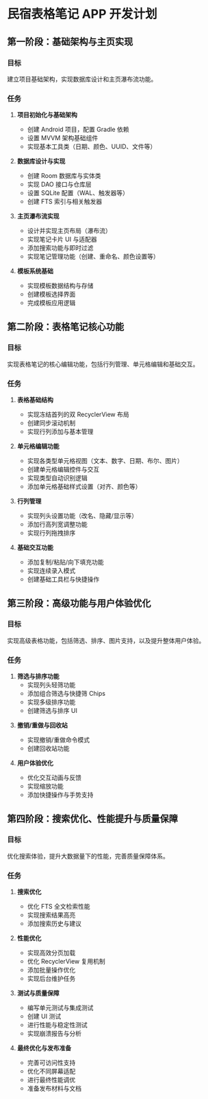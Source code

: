 # 民宿表格笔记 APP 开发计划

## 第一阶段：基础架构与主页实现

### 目标
建立项目基础架构，实现数据库设计和主页瀑布流功能。

### 任务
1. **项目初始化与基础架构**
   - 创建 Android 项目，配置 Gradle 依赖
   - 设置 MVVM 架构基础组件
   - 实现基本工具类（日期、颜色、UUID、文件等）

2. **数据库设计与实现**
   - 创建 Room 数据库与实体类
   - 实现 DAO 接口与仓库层
   - 设置 SQLite 配置（WAL、触发器等）
   - 创建 FTS 索引与相关触发器

3. **主页瀑布流实现**
   - 设计并实现主页布局（瀑布流）
   - 实现笔记卡片 UI 与适配器
   - 添加搜索功能与即时过滤
   - 实现笔记管理功能（创建、重命名、颜色设置等）

4. **模板系统基础**
   - 实现模板数据结构与存储
   - 创建模板选择界面
   - 完成模板应用逻辑

## 第二阶段：表格笔记核心功能

### 目标
实现表格笔记的核心编辑功能，包括行列管理、单元格编辑和基础交互。

### 任务
1. **表格基础结构**
   - 实现冻结首列的双 RecyclerView 布局
   - 创建同步滚动机制
   - 实现行列添加与基本管理

2. **单元格编辑功能**
   - 实现各类型单元格视图（文本、数字、日期、布尔、图片）
   - 创建单元格编辑控件与交互
   - 实现类型自动识别逻辑
   - 添加单元格基础样式设置（对齐、颜色等）

3. **行列管理**
   - 实现列头设置功能（改名、隐藏/显示等）
   - 添加行高列宽调整功能
   - 实现行列拖拽排序

4. **基础交互功能**
   - 添加复制/粘贴/向下填充功能
   - 实现连续录入模式
   - 创建基础工具栏与快捷操作

## 第三阶段：高级功能与用户体验优化

### 目标
实现高级表格功能，包括筛选、排序、图片支持，以及提升整体用户体验。

### 任务
1. **筛选与排序功能**
   - 实现列头轻筛功能
   - 添加组合筛选与快捷筛 Chips
   - 实现多级排序功能
   - 创建筛选与排序 UI

<!-- 2. **图片支持**
   - 实现图片选择与拍照功能
   - 添加图片压缩与缩略图生成
   - 创建图片查看器
   - 实现图片引用计数与清理机制 -->

3. **撤销/重做与回收站**
   - 实现撤销/重做命令模式
   - 创建回收站功能
   <!-- - 添加恢复与清理机制 -->

4. **用户体验优化**
   <!-- - 添加首次使用指南 -->
   - 优化交互动画与反馈
   - 实现缩放功能
   - 添加快捷操作与手势支持

## 第四阶段：搜索优化、性能提升与质量保障

### 目标
优化搜索体验，提升大数据量下的性能，完善质量保障体系。

### 任务
1. **搜索优化**
   - 优化 FTS 全文检索性能
   - 实现搜索结果高亮
   - 添加搜索历史与建议

2. **性能优化**
   - 实现高效分页加载
   - 优化 RecyclerView 复用机制
   - 添加批量操作优化
   - 实现后台维护任务

3. **测试与质量保障**
   - 编写单元测试与集成测试
   - 创建 UI 测试
   - 进行性能与稳定性测试
   - 实现崩溃报告与分析

4. **最终优化与发布准备**
   - 完善可访问性支持
   - 优化不同屏幕适配
   - 进行最终性能调优
   - 准备发布材料与文档
